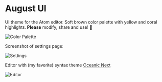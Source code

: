 # August UI

UI theme for the Atom editor. Soft brown color palette with yellow and coral highlights. __Please__ modify, share and use! 🐻

![Color Palette](http://i.imgur.com/urrH9nZ.png)

Screenshot of settings page:

![Settings](http://i.imgur.com/J3JvRfc.png)

Editor with (my favorite) syntax theme [Oceanic Next](https://github.com/smlombardi/oceanic-next-syntax)

![Editor](http://i.imgur.com/D6RYQTy.png)
